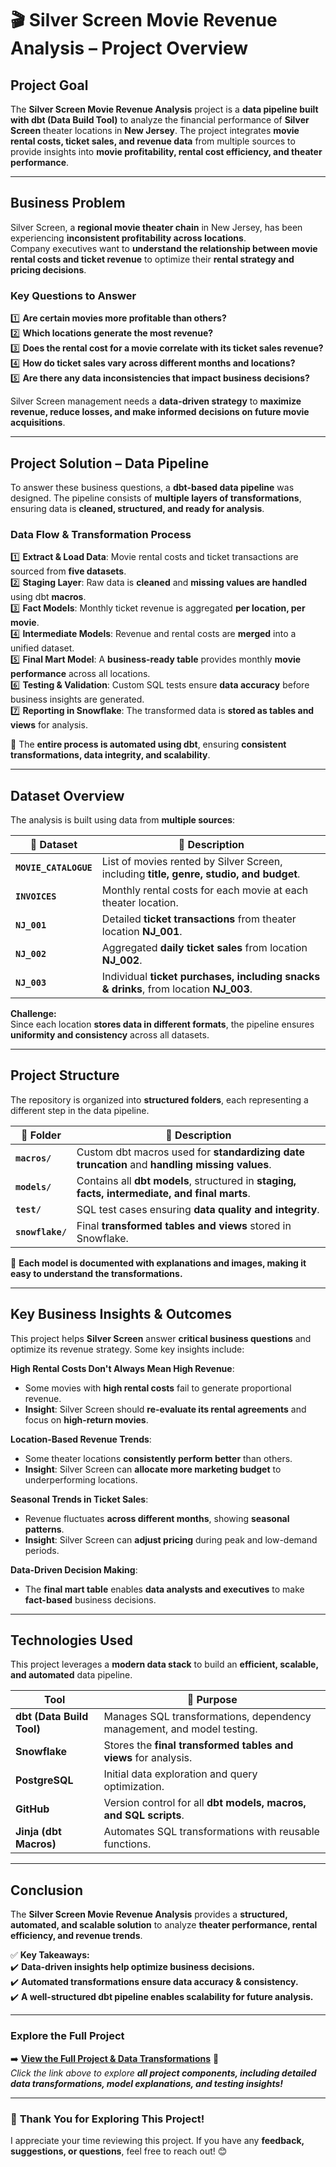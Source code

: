 # 🎬 **Silver Screen Movie Revenue Analysis – Project Overview**  

##  **Project Goal**  
The **Silver Screen Movie Revenue Analysis** project is a **data pipeline built with dbt (Data Build Tool)** to analyze the financial performance of **Silver Screen** theater locations in **New Jersey**. The project integrates **movie rental costs, ticket sales, and revenue data** from multiple sources to provide insights into **movie profitability, rental cost efficiency, and theater performance**.

---

##  **Business Problem**  

Silver Screen, a **regional movie theater chain** in New Jersey, has been experiencing **inconsistent profitability across locations**.  
Company executives want to **understand the relationship between movie rental costs and ticket revenue** to optimize their **rental strategy and pricing decisions**.

###  **Key Questions to Answer**  
1️⃣ **Are certain movies more profitable than others?**  
2️⃣ **Which locations generate the most revenue?**  
3️⃣ **Does the rental cost for a movie correlate with its ticket sales revenue?**  
4️⃣ **How do ticket sales vary across different months and locations?**  
5️⃣ **Are there any data inconsistencies that impact business decisions?**  

Silver Screen management needs a **data-driven strategy** to **maximize revenue, reduce losses, and make informed decisions on future movie acquisitions**.

---

##  **Project Solution – Data Pipeline**  

To answer these business questions, a **dbt-based data pipeline** was designed. The pipeline consists of **multiple layers of transformations**, ensuring data is **cleaned, structured, and ready for analysis**.

###  **Data Flow & Transformation Process**  
1️⃣ **Extract & Load Data**: Movie rental costs and ticket transactions are sourced from **five datasets**.  
2️⃣ **Staging Layer**: Raw data is **cleaned** and **missing values are handled** using dbt **macros**.  
3️⃣ **Fact Models**: Monthly ticket revenue is aggregated **per location, per movie**.  
4️⃣ **Intermediate Models**: Revenue and rental costs are **merged** into a unified dataset.  
5️⃣ **Final Mart Model**: A **business-ready table** provides monthly **movie performance** across all locations.  
6️⃣ **Testing & Validation**: Custom SQL tests ensure **data accuracy** before business insights are generated.  
7️⃣ **Reporting in Snowflake**: The transformed data is **stored as tables and views** for analysis.  

📌 The **entire process is automated using dbt**, ensuring **consistent transformations, data integrity, and scalability**.

---

##  **Dataset Overview**  

The analysis is built using data from **multiple sources**:  

| 📂 Dataset | 📄 Description |
|------------|--------------|
| **`MOVIE_CATALOGUE`** | List of movies rented by Silver Screen, including **title, genre, studio, and budget**. |
| **`INVOICES`** | Monthly rental costs for each movie at each theater location. |
| **`NJ_001`** | Detailed **ticket transactions** from theater location **NJ_001**. |
| **`NJ_002`** | Aggregated **daily ticket sales** from location **NJ_002**. |
| **`NJ_003`** | Individual **ticket purchases, including snacks & drinks**, from location **NJ_003**. |

 **Challenge:**  
Since each location **stores data in different formats**, the pipeline ensures **uniformity and consistency** across all datasets.

---

##  **Project Structure**  

The repository is organized into **structured folders**, each representing a different step in the data pipeline.

| 📂 Folder | 📄 Description |
|-----------|--------------|
| **`macros/`** | Custom dbt macros used for **standardizing date truncation** and **handling missing values**. |
| **`models/`** | Contains all **dbt models**, structured in **staging, facts, intermediate, and final marts**. |
| **`test/`** | SQL test cases ensuring **data quality and integrity**. |
| **`snowflake/`** | Final **transformed tables and views** stored in Snowflake. |

📌 **Each model is documented with explanations and images, making it easy to understand the transformations.**

---

##  **Key Business Insights & Outcomes**  

This project helps **Silver Screen** answer **critical business questions** and optimize its revenue strategy. Some key insights include:

 **High Rental Costs Don't Always Mean High Revenue**:  
- Some movies with **high rental costs** fail to generate proportional revenue.  
- **Insight**: Silver Screen should **re-evaluate its rental agreements** and focus on **high-return movies**.  

 **Location-Based Revenue Trends**:  
- Some theater locations **consistently perform better** than others.  
- **Insight**: Silver Screen can **allocate more marketing budget** to underperforming locations.  

 **Seasonal Trends in Ticket Sales**:  
- Revenue fluctuates **across different months**, showing **seasonal patterns**.  
- **Insight**: Silver Screen can **adjust pricing** during peak and low-demand periods.  

 **Data-Driven Decision Making**:  
- The **final mart table** enables **data analysts and executives** to make **fact-based** business decisions.  

---

##  **Technologies Used**  

This project leverages a **modern data stack** to build an **efficient, scalable, and automated** data pipeline.  

|  Tool | 📄 Purpose |
|---------|----------|
| **dbt (Data Build Tool)** | Manages SQL transformations, dependency management, and model testing. |
| **Snowflake** | Stores the **final transformed tables and views** for analysis. |
| **PostgreSQL** | Initial data exploration and query optimization. |
| **GitHub** | Version control for all **dbt models, macros, and SQL scripts**. |
| **Jinja (dbt Macros)** | Automates SQL transformations with reusable functions. |

---

##  **Conclusion**  

The **Silver Screen Movie Revenue Analysis** provides a **structured, automated, and scalable solution** to analyze **theater performance, rental efficiency, and revenue trends**.  

✅ **Key Takeaways:**  
✔️ **Data-driven insights help optimize business decisions.**  
✔️ **Automated transformations ensure data accuracy & consistency.**  
✔️ **A well-structured dbt pipeline enables scalability for future analysis.**  

---

###  **Explore the Full Project**  

➡️ **[View the Full Project & Data Transformations](macros/README.md)** 🔗  
_Click the link above to explore **all project components, including detailed data transformations, model explanations, and testing insights!**_ 

---

### 🙌 **Thank You for Exploring This Project!**  

I appreciate your time reviewing this project. If you have any **feedback, suggestions, or questions**, feel free to reach out! 😊
